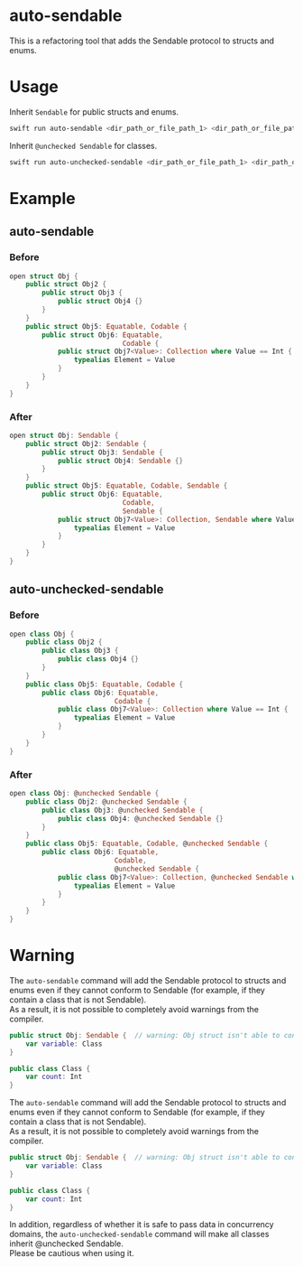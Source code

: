 # auto-sendable
This is a refactoring tool that adds the Sendable protocol to structs and enums.

# Usage
Inherit `Sendable` for public structs and enums.
```sh
swift run auto-sendable <dir_path_or_file_path_1> <dir_path_or_file_path_2>  ...
```

Inherit `@unchecked Sendable` for classes.
```sh
swift run auto-unchecked-sendable <dir_path_or_file_path_1> <dir_path_or_file_path_2>  ...
```


# Example
## auto-sendable
### Before
```swift
open struct Obj {
    public struct Obj2 {
        public struct Obj3 {
            public struct Obj4 {}
        }
    }
    public struct Obj5: Equatable, Codable {
        public struct Obj6: Equatable,
                            Codable {
            public struct Obj7<Value>: Collection where Value == Int {
                typealias Element = Value
            }
        }
    }
}
```

### After

```swift
open struct Obj: Sendable {
    public struct Obj2: Sendable {
        public struct Obj3: Sendable {
            public struct Obj4: Sendable {}
        }
    }
    public struct Obj5: Equatable, Codable, Sendable {
        public struct Obj6: Equatable,
                            Codable,
                            Sendable {
            public struct Obj7<Value>: Collection, Sendable where Value == Int {
                typealias Element = Value
            }
        }
    }
}
```

## auto-unchecked-sendable
### Before

```swift
open class Obj {
    public class Obj2 {
        public class Obj3 {
            public class Obj4 {}
        }
    }
    public class Obj5: Equatable, Codable {
        public class Obj6: Equatable,
                          Codable {
            public class Obj7<Value>: Collection where Value == Int {
                typealias Element = Value
            }
        }
    }
}
```

### After

```swift
open class Obj: @unchecked Sendable {
    public class Obj2: @unchecked Sendable {
        public class Obj3: @unchecked Sendable {
            public class Obj4: @unchecked Sendable {}
        }
    }
    public class Obj5: Equatable, Codable, @unchecked Sendable {
        public class Obj6: Equatable,
                          Codable,
                          @unchecked Sendable {
            public class Obj7<Value>: Collection, @unchecked Sendable where Value == Int {
                typealias Element = Value
            }
        }
    }
}
```

# Warning
The `auto-sendable` command will add the Sendable protocol to structs and enums even if they cannot conform to Sendable (for example, if they contain a class that is not Sendable).  
As a result, it is not possible to completely avoid warnings from the compiler.

```swift
public struct Obj: Sendable {  // warning: Obj struct isn't able to conform to the Sendable protocol.
    var variable: Class
}

public class Class {
    var count: Int
}
```

The `auto-sendable` command will add the Sendable protocol to structs and enums even if they cannot conform to Sendable (for example, if they contain a class that is not Sendable).  
As a result, it is not possible to completely avoid warnings from the compiler.

```swift
public struct Obj: Sendable {  // warning: Obj struct isn't able to conform to the Sendable protocol.
    var variable: Class
}

public class Class {
    var count: Int
}
```

In addition, regardless of whether it is safe to pass data in concurrency domains, the `auto-unchecked-sendable` command will make all classes inherit @unchecked Sendable.  
Please be cautious when using it.
